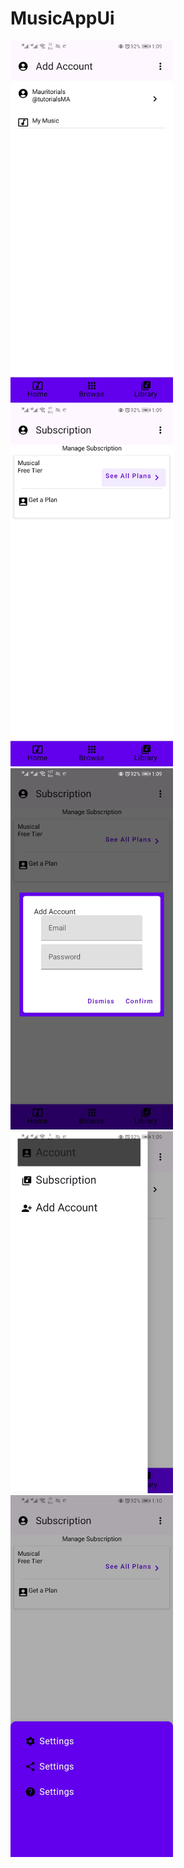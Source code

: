 # MusicAppUi

<img src="/Screenshots/account.jpg" width="260">&emsp;<img src="/Screenshots/subscription.jpg" width="260">
<img src="/Screenshots/add_account.jpg" width="260">&emsp;<img src="/Screenshots/navbar.jpg" width="260">
<img src="/Screenshots/topbar.jpg" width="260">
